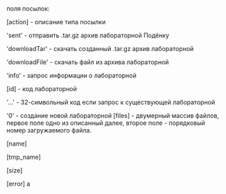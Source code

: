 поля посылок:

[action] - описание типа посылки
  
  'sent' - отправить .tar.gz архив лабораторной Подёнку
  
  'downloadTar' - скачать созданный .tar.gz архив лабораторной
  
  'downloadFile' - скачать файл из архива лабораторной
  
  'info' - запрос информации о лабораторной

[id] - код лабораторной
  
  '...' - 32-символьный код если запрос к существующей лабораторной
  
  '0' - создание новой лабораторной
[files] - двумерный массив файлов, первое поле одно из описанный далее, второе поле - порядковый номер загружаемого файла.
  
  [name]
  
  [tmp_name]
  
  [size]
  
  [error]
а
